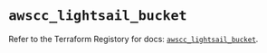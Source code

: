# `awscc_lightsail_bucket`

Refer to the Terraform Registory for docs: [`awscc_lightsail_bucket`](https://registry.terraform.io/providers/hashicorp/awscc/0.70.0/docs/resources/lightsail_bucket).
